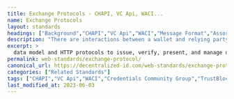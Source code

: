 ```yaml
---
title: Exchange Protocols - CHAPI, VC Api, WACI...
name: Exchange Protocols
layout: standards
headings: ["Background","CHAPI","VC Api","WACI","Message Format","Assorted"]
description: "There are interactions between a wallet and relying party that require passing information between the two."
excerpt: >
  data model and HTTP protocols to issue, verify, present, and manage data used in such an ecosystem. 
permalink: web-standards/exchange-protocol/
canonical_url: https://decentralized-id.com/web-standards/exchange-protocol/
categories: ["Related Standards"]
tags: ["CHAPI","VC Api","WACI","Credentials Community Group","TrustBloc","DIF","Bloom","hyperledger foundation","Human Colossus Foundation"]
last_modified_at: 2023-06-03
---
```



